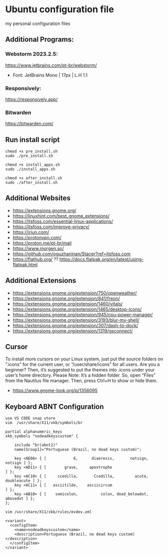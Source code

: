 # Ubuntu configuration file

my personal configuration files

## Additional Programs:

### Webstorm 2023.2.5:
https://www.jetbrains.com/pt-br/webstorm/ <br/>
* Font: JetBrains Mono | 17px | L.H 1.1 <br>

### Responsively:
https://responsively.app/

### Bitwarden
https://bitwarden.com/

## Run install script

```
chmod +x pre_install.sh
sudo ./pre_install.sh

chmod +x install_apps.sh
sudo ./install_apps.sh

chmod +x after_install.sh
sudo ./after_install.sh
```

## Additional Websites
- https://extensions.gnome.org/
- https://linuxhint.com/best_gnome_extensions/
- https://itsfoss.com/essential-linux-applications/
- https://itsfoss.com/improve-privacy/
- https://iriun.com/
- https://protonvpn.com/
- https://proton.me/pt-br/mail
- https://www.morgen.so/
- https://github.com/oguzhaninan/Stacer?ref=itsfoss.com
- https://flathub.org/ ?? https://docs.flatpak.org/en/latest/using-flatpak.html

## Additional Extensions
- https://extensions.gnome.org/extension/750/openweather/
- https://extensions.gnome.org/extension/841/freon/
- https://extensions.gnome.org/extension/1460/vitals/
- https://extensions.gnome.org/extension/1465/desktop-icons/
- https://extensions.gnome.org/extension/945/cpu-power-manager/
- https://extensions.gnome.org/extension/3193/blur-my-shell/
- https://extensions.gnome.org/extension/307/dash-to-dock/
- https://extensions.gnome.org/extension/1319/gsconnect/

## Cursor
To install more cursors on your Linux system, just put the source folders on “.icons” for the current user, or “/user/share/icons” for all users. Are you a beginner? Then, it’s suggested to put the themes into .icons under your user’s home directory.
Please Note: It’s a hidden folder. So, open “Files” from the Nautilus file manager. Then, press Ctrl+H to show or hide them.
- https://www.gnome-look.org/p/1356095

## Keyboard ABNT Configuration

```
use VS CODE snap store
vim  /usr/share/X11/xkb/symbols/br

partial alphanumeric_keys
xkb_symbols "nodeadkeyscustom" {

    include "br(abnt2)"
    name[Group1]="Portuguese (Brazil, no dead keys custom)";

    key <AE06> { [            6,      diaeresis,       notsign,         notsign ] };
    key <AD11> { [        grave,     apostrophe                                 ] };
    key <AC10> { [     ccedilla,       Ccedilla,         acute,     doubleacute ] };
    key <AC11> { [   asciitilde,    asciicircum                                 ] };
    key <AB10> { [    semicolon,          colon, dead_belowdot,        abovedot ] };
};

vim /usr/share/X11/xkb/rules/evdev.xml

<variant>
  <configItem>
    <name>nodeadkeyscustom</name>
    <description>Portuguese (Brazil, no dead keys custom)</description>
  </configItem>
</variant>

```
